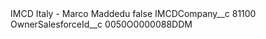 <?xml version="1.0" encoding="UTF-8"?>
<CustomMetadata xmlns="http://soap.sforce.com/2006/04/metadata" xmlns:xsi="http://www.w3.org/2001/XMLSchema-instance" xmlns:xsd="http://www.w3.org/2001/XMLSchema">
    <label>IMCD Italy - Marco Maddedu</label>
    <protected>false</protected>
    <values>
        <field>IMCDCompany__c</field>
        <value xsi:type="xsd:string">81100</value>
    </values>
    <values>
        <field>OwnerSalesforceId__c</field>
        <value xsi:type="xsd:string">0050O0000088DDM</value>
    </values>
</CustomMetadata>

